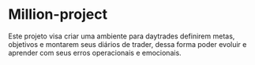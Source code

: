 # Million-project

Este projeto visa criar uma ambiente para daytrades definirem metas, objetivos e montarem seus diários de trader, dessa forma poder evoluir e aprender com seus erros operacionais e emocionais.
